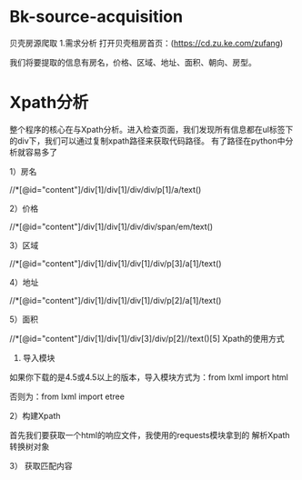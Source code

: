 # Bk-source-acquisition
贝壳房源爬取
1.需求分析
打开贝壳租房首页：(https://cd.zu.ke.com/zufang)

我们将要提取的信息有房名，价格、区域、地址、面积、朝向、房型。

# Xpath分析
整个程序的核心在与Xpath分析。进入检查页面，我们发现所有信息都在ul标签下的div下，我们可以通过复制xpath路径来获取代码路径。
有了路径在python中分析就容易多了

1）房名

//*[@id="content"]/div[1]/div[1]/div/div/p[1]/a/text()

2）价格

//*[@id="content"]/div[1]/div[1]/div/div/span/em/text()

3）区域

//*[@id="content"]/div[1]/div[1]/div[1]/div/p[3]/a[1]/text()

4）地址

//*[@id="content"]/div[1]/div[1]/div[1]/div/p[2]/a[1]/text()

5）面积

//*[@id="content"]/div[1]/div[1]/div[3]/div/p[2]//text()[5]
Xpath的使用方式
1) 导入模块

如果你下载的是4.5或4.5以上的版本，导入模块方式为：from lxml import html

否则为：from lxml import etree

2）构建Xpath

首先我们要获取一个html的响应文件，我使用的requests模块拿到的
解析Xpath
转换树对象

3）
获取匹配内容
